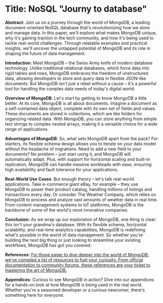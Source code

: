 # Title: NoSQL "Journy to database"

**Abstract**:
Join us on a journey through the world of MongoDB, a leading document-oriented NoSQL database that's revolutionizing how we store and manage data. In this paper, we'll explore what makes MongoDB unique, why it's gaining traction in the tech community, and how it's being used to tackle real-world challenges. Through relatable examples and practical insights, we'll uncover the untapped potential of MongoDB and its role in shaping the future of data management.

**Introduction**:
Meet MongoDB – the Swiss Army knife of modern database technology. Unlike traditional relational databases, which force data into rigid tables and rows, MongoDB embraces the freedom of unstructured data, allowing developers to store and query data in flexible JSON-like documents. But MongoDB isn't just a rebel without a cause – it's a powerful tool for handling the complex data needs of today's digital world.

**Overview of MongoDB**:
Let's start by getting to know MongoDB a little better. At its core, MongoDB is all about documents. Imagine a document as a self-contained data object, complete with its own set of fields and values. These documents are stored in collections, which are like folders for organizing related data. With MongoDB, you can store anything from simple text strings to complex nested arrays, making it a versatile choice for a wide range of applications.

**Advantages of MongoDB**:
So, what sets MongoDB apart from the pack? For starters, its flexible schema design allows you to iterate on your data model without the headache of migrations. Need to add a new field to your documents? No problem – just start using it, and MongoDB will automatically adapt. Plus, with support for horizontal scaling and built-in replication, MongoDB can handle massive workloads with ease, ensuring high availability and fault tolerance for your applications.

**Real-World Use Cases**:
But enough theory – let's talk real-world applications. Take e-commerce giant eBay, for example – they use MongoDB to power their product catalog, handling millions of listings and transactions every day. Or consider The Weather Company, which relies on MongoDB to process and analyze vast amounts of weather data in real time. From content management systems to IoT platforms, MongoDB is the backbone of some of the world's most innovative companies.

**Conclusion**:
As we wrap up our exploration of MongoDB, one thing is clear: this isn't your grandma's database. With its flexible schema, horizontal scalability, and real-time analytics capabilities, MongoDB is redefining what's possible in the world of data management. So whether you're building the next big thing or just looking to streamline your existing workflows, MongoDB has got you covered.

**References**:
[For those eager to dive deeper into the world of MongoDB, we've compiled a list of resources to fuel your curiosity. From official documentation to community forums, these references are your ticket to mastering the art of MongoDB.
](https://www.w3schools.com/mongodb/)

**Appendices**:
Curious to see MongoDB in action? Dive into our appendices for a hands-on look at how MongoDB is being used in the real world. Whether you're a seasoned developer or a curious newcomer, there's something here for everyone.

